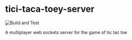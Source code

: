 # tici-taca-toey-server

![Build and Test](https://github.com/Tici-Taca-Toey/tici-taca-toey-server/workflows/Build%20and%20Test/badge.svg?branch=master)

A multiplayer web sockets server for the game of tic tac toe